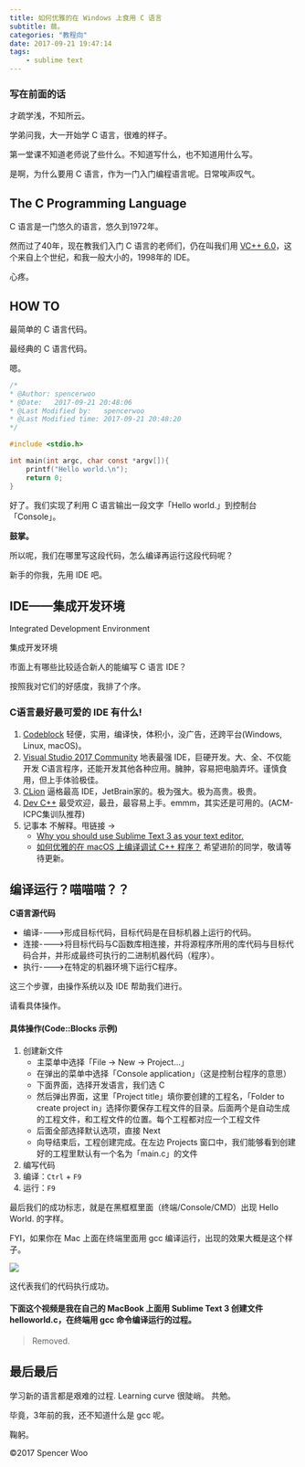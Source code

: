 ```yaml
---
title: 如何优雅的在 Windows 上食用 C 语言
subtitle: 蒻。
categories: "教程向"
date: 2017-09-21 19:47:14
tags:
	- sublime text
---
```


### 写在前面的话

才疏学浅，不知所云。

学弟问我，大一开始学 C 语言，很难的样子。

第一堂课不知道老师说了些什么。不知道写什么，也不知道用什么写。

是啊，为什么要用 C 语言，作为一门入门编程语言呢。日常唉声叹气。

## The C Programming Language

C 语言是一门悠久的语言，悠久到1972年。

然而过了40年，现在教我们入门 C 语言的老师们，仍在叫我们用 [VC++ 6.0](http://baike.baidu.com/item/Microsoft%20Visual%20C++%206.0/8120077?fr=aladdin&fromid=2703807&fromtitle=vc%2B%2B6.0)，这个来自上个世纪，和我一般大小的，1998年的 IDE。

心疼。

## HOW TO
最简单的 C 语言代码。

最经典的 C 语言代码。

嗯。

```c
/*
* @Author: spencerwoo
* @Date:   2017-09-21 20:48:06
* @Last Modified by:   spencerwoo
* @Last Modified time: 2017-09-21 20:48:20
*/

#include <stdio.h>

int main(int argc, char const *argv[]){
	printf("Hello world.\n");
	return 0;
}
```

好了。我们实现了利用 C 语言输出一段文字「Hello world.」到控制台「Console」。

**鼓掌。**

所以呢，我们在哪里写这段代码，怎么编译再运行这段代码呢？

新手的你我，先用 IDE 吧。

## IDE——集成开发环境

Integrated Development Environment

集成开发环境

市面上有哪些比较适合新人的能编写 C 语言 IDE？

按照我对它们的好感度，我排了个序。

### C语言最好最可爱的 IDE 有什么!

1. [Codeblock](http://www.codeblocks.org)
	轻便，实用，编译快，体积小，没广告，还跨平台(Windows, Linux, macOS)。
2. [Visual Studio 2017 Community](http://www.visualstudio.com/zh-hans/?rr=http%3A%2F%2Fwww.baidu.com%2Flink%3Furl%3DBnjZjnni1FE4vM64sPEdPFTsmxa1lrrP3IjDV-f2iuKYKGDOOBRdeCguoZh1kgkr%26wd%3D%26eqid%3Db8fe73c20006b3fb0000000359c3af73)
	地表最强 IDE，巨硬开发。大、全、不仅能开发 C语言程序，还能开发其他各种应用。臃肿，容易把电脑弄坏。谨慎食用，但上手体验极佳。
3. [CLion](http://www.jetbrains.com/clion/)
	逼格最高 IDE，JetBrain家的。极为强大。极为高贵。极贵。
4. [Dev C++](http://www.bloodshed.net/devcpp.html)
	最受欢迎，最丑，最容易上手。emmm，其实还是可用的。(ACM-ICPC集训队推荐)
5. 记事本
	不解释。甩链接 ->
	- [Why you should use Sublime Text 3 as your text editor.](http://spencerwoo98.github.io/2017/09/20/3/)
	- [如何优雅的在 macOS 上编译调试 C++ 程序？](http://zhuanlan.zhihu.com/p/28045283)
	希望进阶的同学，敬请等待更新。

## 编译运行？喵喵喵？？

**C语言源代码**

- 编译---->形成目标代码，目标代码是在目标机器上运行的代码。
- 连接---->将目标代码与C函数库相连接，并将源程序所用的库代码与目标代码合并，并形成最终可执行的二进制机器代码（程序）。
- 执行---->在特定的机器环境下运行C程序。

这三个步骤，由操作系统以及 IDE 帮助我们进行。

请看具体操作。

#### 具体操作(Code::Blocks 示例)

1. 创建新文件
	- 主菜单中选择「File -> New -> Project...」
	- 在弹出的菜单中选择「Console application」（这是控制台程序的意思）
	- 下面界面，选择开发语言，我们选 C
	- 然后弹出界面，这里「Project title」填你要创建的工程名，「Folder to create project in」选择你要保存工程文件的目录。后面两个是自动生成的工程文件，和工程文件的位置。每个工程都对应一个工程文件
	- 后面全部选择默认选项，直接 Next
	- 向导结束后，工程创建完成。在左边 Projects 窗口中，我们能够看到创建好的工程里默认有一个名为「main.c」的文件
2. 编写代码
3. 编译：`Ctrl` + `F9`
4. 运行：`F9`

最后我们的成功标志，就是在黑框框里面（终端/Console/CMD）出现 Hello World. 的字样。

FYI，如果你在 Mac 上面在终端里面用 gcc 编译运行，出现的效果大概是这个样子。

![](http://owkccdyrm.bkt.clouddn.com/Jietu20170921-204928@2x.jpg)

这代表我们的代码执行成功。


#### 下面这个视频是我在自己的 MacBook 上面用 Sublime Text 3 创建文件 helloworld.c，在终端用 gcc 命令编译运行的过程。

> Removed.

## 最后最后

学习新的语言都是艰难的过程.
Learning curve 很陡峭。
共勉。

毕竟，3年前的我，还不知道什么是 gcc 呢。

鞠躬。

©2017 Spencer Woo
